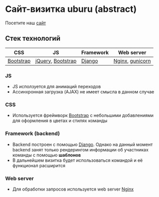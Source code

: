# Сайт-визитка uburu (abstract)

Посетите наш [сайт](http://194.87.99.112)

## Стек технологий

| CSS | JS | Framework | Web server |
|---------|---------|---------|---------|
|[Bootstrap](https://getbootstrap.com/)|[jQuery](https://ajax.googleapis.com/ajax/libs/jquery/3.3.1/jquery.min.js), [Bootstrap](https://getbootstrap.com/)|[Django](https://www.djangoproject.com/)|[Nginx](https://nginx.ru/ru/), [gunicorn](http://gunicorn.org/)|


### JS

* JS исползуется для анимаций переходов
* Ассинхронная загрузка (AJAX) не имеет смысла в данном случае

### CSS 

* Используется фреймворк [Bootstrap](https://getbootstrap.com/) с небольшими добавлениями для оформления в цветах и стилях команды 

### Framework (backend)

* Backend построен с помощью [Django](https://www.djangoproject.com/). Однако на данный момент backend занят только рендерингом информации об участниках команды с помощью **шаблонов**
* В дальнейшем визитка будет использоваться командой и её функционал расширится


### Web server

* Для обработки запросов используется web server [Nginx](https://nginx.ru/ru/)
